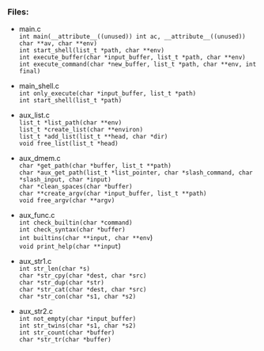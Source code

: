 ### Files:

- main.c  
`int main(__attribute__((unused)) int ac, __attribute__((unused)) char **av, char **env)`  
`int start_shell(list_t *path, char **env)`  
`int execute_buffer(char *input_buffer, list_t *path, char **env)`  
`int execute_command(char *new_buffer, list_t *path, char **env, int final)`  

- main_shell.c  
`int only_execute(char *input_buffer, list_t *path)`  
`int start_shell(list_t *path)`  

- aux_list.c  
`list_t *list_path(char **env)`  
`list_t *create_list(char **environ)`  
`list_t *add_list(list_t **head, char *dir)`  
`void free_list(list_t *head)`  

- aux_dmem.c  
`char *get_path(char *buffer, list_t **path)`  
`char *aux_get_path(list_t *list_pointer, char *slash_command, char *slash_input, char *input)`  
`char *clean_spaces(char *buffer)`  
`char **create_argv(char *input_buffer, list_t **path)`  
`void free_argv(char **argv)`  

- aux_func.c  
`int check_builtin(char *command)`  
`int check_syntax(char *buffer)`  
`int builtins(char **input, char **env`)  
`void print_help(char **input`)  

- aux_str1.c  
`int str_len(char *s)`  
`char *str_cpy(char *dest, char *src)`  
`char *str_dup(char *str)`  
`char *str_cat(char *dest, char *src)`  
`char *str_con(char *s1, char *s2)`  

- aux_str2.c  
`int not_empty(char *input_buffer)`  
`int str_twins(char *s1, char *s2)`  
`int str_count(char *buffer)`  
`char *str_tr(char *buffer)`  
